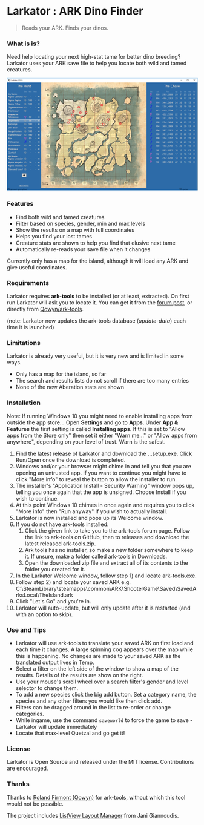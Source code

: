 # Larkator : ARK Dino Finder
> Reads your ARK. Finds your dinos.

### What is is?
Need help locating your next high-stat tame for better dino breeding?
Larkator uses your ARK save file to help you locate both wild and tamed creatures.

![Larkator Screenshot](Assets/screenshot.png)

### Features
 - Find both wild and tamed creatures
 - Filter based on species, gender, min and max levels
 - Show the results on a map with full coordinates
 - Helps you find your lost tames
 - Creature stats are shown to help you find that elusive next tame
 - Automatically re-reads your save file when it changes

Currently only has a map for the island, although it will load any ARK and give useful coordinates.

### Requirements
Larkator requires **ark-tools** to be installed (or at least, extracted).
On first run Larkator will ask you to locate it.
You can get it from the [forum post](https://survivetheark.com/index.php?/forums/topic/80750-ark-tools-v064-tools-for-reading-and-manipulating-ark-savegame-files/),
or directly from [Qowyn/ark-tools](https://github.com/Qowyn/ark-tools/releases).

(note: Larkator now updates the ark-tools database (*update-data*) each time it is launched)

### Limitations
Larkator is already very useful, but it is very new and is limited in some ways.

 - Only has a map for the island, so far
 - The search and results lists do not scroll if there are too many entries
 - None of the new Aberation stats are shown

### Installation
Note: If running Windows 10 you might need to enable installing apps from outside the app store...
Open **Settings** and go to **Apps**. Under **App & Features** the first setting is called **Installing apps**. If this is set to "Allow apps from the Store only" then set it either "Warn me..." or "Allow apps from anywhere", depending on your level of trust. Warn is the safest.

 1. Find the latest release of Larkator and download the ...setup.exe. Click Run/Open once the download is completed.
 1. Windows and/or your browser might chime in and tell you that you are opening an untrusted app. If you want to continue you might have to click "More info" to reveal the button to allow the installer to run.
 1. The installer's "Application Install - Security Warning" window pops up, telling you once again that the app is unsigned. Choose Install if you wish to continue.
 1. At this point Windows 10 chimes in once again and requires you to click "More info" then "Run anyway" if you wish to actually install.
 1. Larkator is now installed and pops up its Welcome window.
 1. If you do not have ark-tools installed:
    1. Click the given link to take you to the ark-tools forum page. Follow the link to ark-tools on GitHub, then to releases and download the latest released ark-tools.zip.
    1. Ark tools has no installer, so make a new folder somewhere to keep it. If unsure, make a folder called ark-tools in Downloads.
    1. Open the downloaded zip file and extract all of its contents to the folder you created for it.
 1. In the Larkator Welcome window, follow step 1) and locate ark-tools.exe.
 1. Follow step 2) and locate your saved ARK e.g. C:\SteamLibrary\steamapps\common\ARK\ShooterGame\Saved\SavedArksLocal\TheIsland.ark
 1. Click "Let's Go" and you're in.
 1. Larkator will auto-update, but will only update after it is restarted (and with an option to skip).

### Use and Tips
 - Larkator will use ark-tools to translate your saved ARK on first load and each time it changes. A large spinning cog appears over the map while this is happening. No changes are made to your saved ARK as the translated output lives in Temp.
 - Select a filter on the left side of the window to show a map of the results. Details of the results are show on the right.
 - Use your mouse's scroll wheel over a search filter's gender and level selector to change them.
 - To add a new species click the big add button. Set a category name, the species and any other filters you would like then click add.
 - Filters can be dragged around in the list to re-order or change categories.
 - While ingame, use the command `saveworld` to force the game to save - Larkator will update immediately
 - Locate that max-level Quetzal and go get it!

### License
Larkator is Open Source and released under the MIT license. Contributions are encouraged.

### Thanks

Thanks to [Roland Firmont (Qowyn)](https://github.com/Qowyn) for ark-tools, without which this tool would not be possible.

The project includes [ListView Layout Manager](https://www.codeproject.com/Articles/25058/ListView-Layout-Manager) from Jani Giannoudis.
